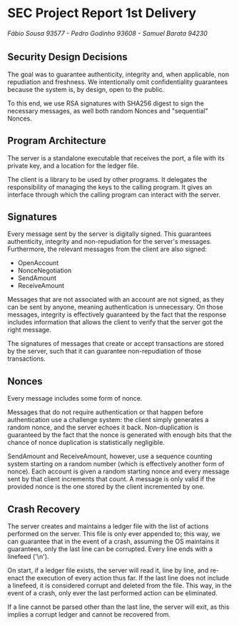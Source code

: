 # SEC Project Report 1st Delivery
###### Fábio Sousa 93577 -  Pedro Godinho 93608 - Samuel Barata 94230

## Security Design Decisions

The goal was to guarantee authenticity, integrity and, when applicable, non repudiation and freshness.
We intentionally omit confidentiality guarantees because the system is, by design, open to the public. 

To this end, we use RSA signatures with SHA256 digest to sign the necessary messages, as well both random Nonces and "sequential" Nonces. 

## Program Architecture

The server is a standalone executable that receives the port, a file with its private key, and a location for the ledger file. 

The client is a library to be used by other programs. It delegates the responsibility of managing the keys to the calling program. 
It gives an interface through which the calling program can interact with the server. 

## Signatures

Every message sent by the server is digitally signed. This guarantees authenticity, integrity and non-repudiation for the server's messages.
Furthermore, the relevant messages from the client are also signed: 
- OpenAccount
- NonceNegotiation 
- SendAmount 
- ReceiveAmount

Messages that are not associated with an account are not signed, as they can be sent by anyone, meaning authentication is unnecessary. 
On those messages, integrity is effectively guaranteed by the fact that the response includes information that allows the client to verify that the server got the right message.

The signatures of messages that create or accept transactions are stored by the server, such that it can guarantee non-repudiation of those transactions. 

## Nonces

Every message includes some form of nonce. 

Messages that do not require authentication or that happen before authentication use a challenge system: the client simply generates a random nonce, and the server echoes it back. 
Non-duplication is guaranteed by the fact that the nonce is generated with enough bits that the chance of nonce duplication is statistically negligible. 

SendAmount and ReceiveAmount, however, use a sequence counting system starting on a random number (which is effectively another form of nonce). 
Each account is given a random starting nonce and every message sent by that client increments that count. 
A message is only valid if the provided nonce is the one stored by the client incremented by one. 

## Crash Recovery

The server creates and maintains a ledger file with the list of actions performed on the server. 
This file is only ever appended to; this way, we can guarantee that in the event of a crash, assuming the OS maintains it guarantees, only the last line can be corrupted. 
Every line ends with a linefeed ('\n'). 

On start, if a ledger file exists, the server will read it, line by line, and re-enact the execution of every action thus far.
If the last line does not include a linefeed, it is considered corrupt and deleted from the file. 
This way, in the event of a crash, only ever the last performed action can be eliminated. 

If a line cannot be parsed other than the last line, the server will exit, as this implies a corrupt ledger and cannot be recovered from. 

